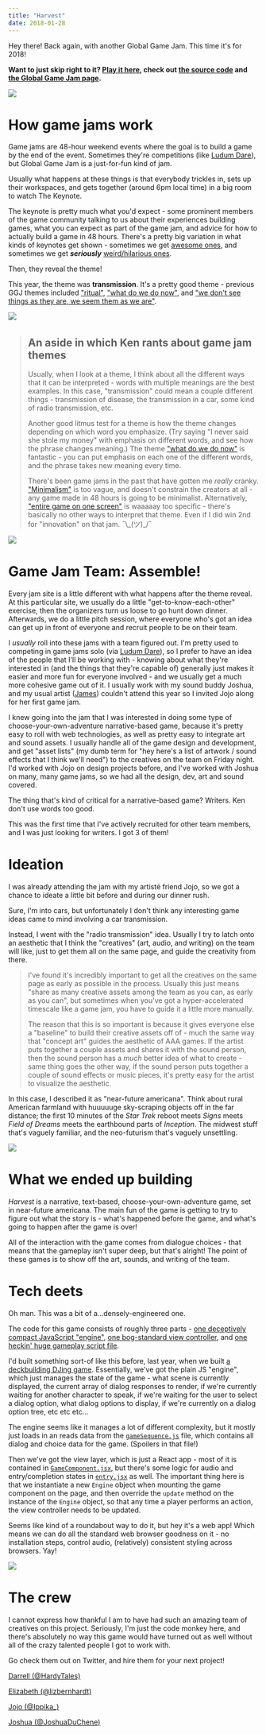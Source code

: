```yaml
---
title: "Harvest"
date: 2018-01-28
---
```


Hey there! Back again, with another Global Game Jam. This time it's for 2018!

**Want to just skip right to it? [Play it here](https://harvest-ggj-2018.herokuapp.com/), check out [the source code](https://github.com/kenhoff/harvest-ggj-2018) and [the Global Game Jam page](https://globalgamejam.org/2018/games/harvest).**

![](harvest-1.png)

# How game jams work

Game jams are 48-hour weekend events where the goal is to build a game by the end of the event. Sometimes they're competitions (like [Ludum Dare](http://ldjam.com/)), but Global Game Jam is a just-for-fun kind of jam.

Usually what happens at these things is that everybody trickles in, sets up their workspaces, and gets together (around 6pm local time) in a big room to watch The Keynote.

The keynote is pretty much what you'd expect - some prominent members of the game community talking to us about their experiences building games, what you can expect as part of the game jam, and advice for how to actually build a game in 48 hours. There's a pretty big variation in what kinds of keynotes get shown - sometimes we get [awesome ones](https://www.youtube.com/watch?v=2xfxx27HbM4&vl=en), and sometimes we get **_seriously_** [weird/hilarious ones](https://youtu.be/3Roxls_2W2M?t=11m22s).

Then, they reveal the theme!

This year, the theme was **transmission**. It's a pretty good theme - previous GGJ themes included ["ritual"](/stuff/small-sacrifices), ["what do we do now"](/stuff/maniac-mystery-mansion), and ["we don't see things as they are, we seem them as we are"](/stuff/the-facility).

![](harvest-2.png) 

> ## An aside in which Ken rants about game jam themes
>
> Usually, when I look at a theme, I think about all the different ways that it can be interpreted - words with multiple meanings are the best examples. In this case, "transmission" could mean a couple different things - transmission of disease, the transmission in a car, some kind of radio transmission, etc.
>
> Another good litmus test for a theme is how the theme changes depending on which word you emphasize. (Try saying "I never said she stole my money" with emphasis on different words, and see how the phrase changes meaning.) The theme ["what do we do now"](/stuff/maniac-mystery-mansion) is fantastic - you can put emphasis on each one of the different words, and the phrase takes new meaning every time.
>
> There's been game jams in the past that have gotten me _really_ cranky. ["Minimalism"](/stuff/snape) is too vague, and doesn't constrain the creators at all - any game made in 48 hours is going to be minimalist. Alternatively, ["entire game on one screen"](/stuff/titan) is waaaaay too specific - there's basically no other ways to interpret that theme. Even if I did win 2nd for "innovation" on that jam. ¯\\\_(ツ)\_/¯

![](harvest-3.png)

# Game Jam Team: Assemble!

Every jam site is a little different with what happens after the theme reveal. At this particular site, we usually do a little "get-to-know-each-other" exercise, then the organizers turn us loose to go hunt down dinner. Afterwards, we do a little pitch session, where everyone who's got an idea can get up in front of everyone and recruit people to be on their team.

I _usually_ roll into these jams with a team figured out. I'm pretty used to competing in game jams solo (via [Ludum Dare](https://ldjam.com/)), so I prefer to have an idea of the people that I'll be working with - knowing about what they're interested in (and the things that they're capable of) generally just makes it easier and more fun for everyone involved - and we usually get a much more cohesive game out of it. I usually work with my sound buddy Joshua, and my usual artist ([James](http://jamiekingdom.com/)) couldn't attend this year so I invited Jojo along for her first game jam.

I knew going into the jam that I was interested in doing some type of choose-your-own-adventure narrative-based game, because it's pretty easy to roll with web technologies, as well as pretty easy to integrate art and sound assets. I usually handle all of the game design and development, and get "asset lists" (my dumb term for "hey here's a list of artwork / sound effects that I think we'll need") to the creatives on the team on Friday night. I'd worked with Jojo on design projects before, and I've worked with Joshua on many, many game jams, so we had all the design, dev, art and sound covered.

The thing that's kind of critical for a narrative-based game? Writers. Ken don't use words too good.

This was the first time that I've actively recruited for other team members, and I was just looking for writers. I got 3 of them!

# Ideation

I was already attending the jam with my artisté friend Jojo, so we got a chance to ideate a little bit before and during our dinner rush.

Sure, I'm into cars, but unfortunately I don't think any interesting game ideas came to mind involving a car transmission.

Instead, I went with the "radio transmission" idea. Usually I try to latch onto an aesthetic that I think the "creatives" (art, audio, and writing) on the team will like, just to get them all on the same page, and guide the creativity from there.

> I've found it's incredibly important to get all the creatives on the same page as early as possible in the process. Usually this just means "share as many creative assets among the team as you can, as early as you can", but sometimes when you've got a hyper-accelerated timescale like a game jam, you have to guide it a little more manually.
>
> The reason that this is so important is because it gives everyone else a "baseline" to build their creative assets off of - much the same way that "concept art" guides the aesthetic of AAA games. If the artist puts together a couple assets and shares it with the sound person, then the sound person has a _much_ better idea of what to create - same thing goes the other way, if the sound person puts together a couple of sound effects or music pieces, it's pretty easy for the artist to visualize the aesthetic.

In this case, I described it as "near-future americana". Think about rural American farmland with huuuuuge sky-scraping objects off in the far distance; the first 10 minutes of the _Star Trek_ reboot meets _Signs_ meets _Field of Dreams_ meets the earthbound parts of _Inception_. The midwest stuff that's vaguely familiar, and the neo-futurism that's vaguely unsettling.

![](harvest-4.png)

# What we ended up building

_Harvest_ is a narrative, text-based, choose-your-own-adventure game, set in near-future americana. The main fun of the game is getting to try to figure out what the story is - what's happened before the game, and what's going to happen after the game is over!

All of the interaction with the game comes from dialogue choices - that means that the gameplay isn't super deep, but that's alright! The point of these games is to show off the art, sounds, and writing of the team.

# Tech deets

Oh man. This was a bit of a...densely-engineered one.

The code for this game consists of roughly three parts - [one deceptively compact JavaScript "engine"](https://github.com/kenhoff/harvest-ggj-2018/blob/master/src/gameSequence.js), [one bog-standard view controller](https://github.com/kenhoff/harvest-ggj-2018/blob/master/src/GameComponent.jsx), and [one heckin' huge gameplay script file](https://github.com/kenhoff/harvest-ggj-2018/blob/master/src/gameSequence.js).

I'd built something sort-of like this before, last year, when we built [a deckbuilding DJing game](/stuff/kwav-1085). Essentially, we've got the plain JS "engine", which just manages the state of the game - what scene is currently displayed, the current array of dialog responses to render, if we're currently waiting for another character to speak, if we're waiting for the user to select a dialog option, what dialog options to display, if we're currently on a dialog option tree, etc etc etc...

The engine seems like it manages a lot of different complexity, but it mostly just loads in an reads data from the [`gameSequence.js`](https://github.com/kenhoff/harvest-ggj-2018/blob/master/src/gameSequence.js) file, which contains all dialog and choice data for the game. (Spoilers in that file!)

Then we've got the view layer, which is just a React app - most of it is contained in [`GameComponent.jsx`](https://github.com/kenhoff/harvest-ggj-2018/blob/master/src/GameComponent.jsx), but there's some logic for audio and entry/completion states in [`entry.jsx`](https://github.com/kenhoff/harvest-ggj-2018/blob/master/src/entry.jsx) as well. The important thing here is that we instantiate a new `Engine` object when mounting the game component on the page, and then override the `update` method on the instance of the `Engine` object, so that any time a player performs an action, the view controller needs to be updated.

Seems like kind of a roundabout way to do it, but hey it's a web app! Which means we can do all the standard web browser goodness on it - no installation steps, control audio, (relatively) consistent styling across browsers. Yay!

![](harvest-5.png)

# The crew

I cannot express how thankful I am to have had such an amazing team of creatives on this project. Seriously, I'm just the code monkey here, and there's absolutely no way this game would have turned out as well without all of the crazy talented people I got to work with.

Go check them out on Twitter, and hire them for your next project!

[Darrell (@HardyTales)](https://twitter.com/HardyTales)

[Elizabeth (@lizbernhardt)](https://twitter.com/lizbernhardt)

[Jojo (@Ippika\_)](https://twitter.com/Ippika_)

[Joshua (@JoshuaDuChene)](https://twitter.com/JoshuaDuChene)
